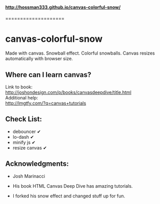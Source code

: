 
#### http://hossman333.github.io/canvas-colorful-snow/
====================

canvas-colorful-snow
====================

Made with canvas. Snowball effect. Colorful snowballs. Canvas resizes automatically with browser size. 

## Where can I learn canvas? ##
Link to book: <br />
http://joshondesign.com/p/books/canvasdeepdive/title.html<br />
Additional help:<br />
http://lmgtfy.com/?q=canvas+tutorials<br />

## Check List: ##
* debouncer ✔
* lo-dash ✔
* minify js ✔
* resize canvas ✔

## Acknowledgments: ##
* Josh Marinacci

* His book HTML Canvas Deep Dive has amazing tutorials.

* I forked his snow effect and changed stuff up for fun.